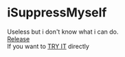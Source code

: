 # iSuppressMyself

Useless but i don't know what i can do.<br>[Release](https://github.com/HideakiAtsuyo/iSuppressMyself/releases/tag/1.0)<br>If you want to [TRY IT](https://github.com/HideakiAtsuyo/iSuppressMyself/releases/download/1.0/iSuppressMyself.exe) directly
